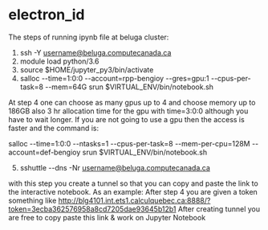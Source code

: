 # electron_id

The steps of running ipynb file at beluga cluster:

1) ssh -Y username@beluga.computecanada.ca
2) module load python/3.6
3) source $HOME/jupyter_py3/bin/activate
4) salloc --time=1:0:0 --account=rpp-bengioy --gres=gpu:1 --cpus-per-task=8 --mem=64G  srun $VIRTUAL_ENV/bin/notebook.sh

At step 4 one can choose as many gpus up to 4 and choose memory up to 186GB
also 3 hr allocation time for the gpu with time=3:0:0 although you have to wait longer.
If you are not going to use a gpu then the access is faster and the command is:

salloc --time=1:0:0 --ntasks=1 --cpus-per-task=8 --mem-per-cpu=128M --account=def-bengioy srun $VIRTUAL_ENV/bin/notebook.sh


5) sshuttle --dns -Nr username@beluga.computecanada.ca


with this step you create a tunnel so that you can copy and paste the link to the 
interactive notebook. As an example:
After step 4 you are given a token something like
http://blg4101.int.ets1.calculquebec.ca:8888/?token=3ecba362576958a8cd7205dae93645b12b1
After creating tunnel you are free to copy paste this link & work on Jupyter Notebook
